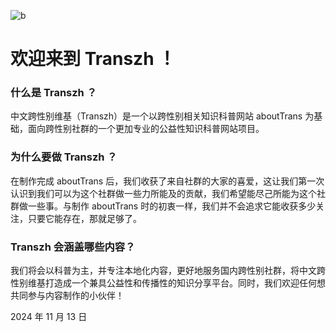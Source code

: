![b](https://github.com/user-attachments/assets/73e09a05-95d1-4752-a15a-0e4a005b5386)

# 欢迎来到 Transzh ！

### 什么是 Transzh ？

中文跨性别维基（Transzh）是一个以跨性别相关知识科普网站 aboutTrans 为基础，面向跨性别社群的一个更加专业的公益性知识科普网站项目。

### 为什么要做 Transzh ？

在制作完成 aboutTrans 后，我们收获了来自社群的大家的喜爱，这让我们第一次认识到我们可以为这个社群做一些力所能及的贡献，我们希望能尽己所能为这个社群做一些事。与制作 aboutTrans 时的初衷一样，我们并不会追求它能收获多少关注，只要它能存在，那就足够了。

### Transzh 会涵盖哪些内容？

我们将会以科普为主，并专注本地化内容，更好地服务国内跨性别社群，将中文跨性别维基打造成一个兼具公益性和传播性的知识分享平台。同时，我们欢迎任何想共同参与内容制作的小伙伴！

2024 年 11 月 13 日
